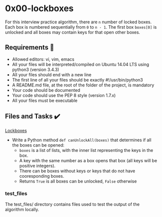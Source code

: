 # 0x00-lockboxes
For this interview practice algorithm, there are `n` number of locked boxes. Each box is numbered sequentially from `0` to `n - 1`. The first box `boxes[0]` is unlocked and all boxes may contain keys for that open other boxes.

## Requirements :page_with_curl:
* Allowed editors: vi, vim, emacs
* All your files will be interpreted/compiled on Ubuntu 14.04 LTS using python3 (version 3.4.3)
* All your files should end with a new line
* The first line of all your files should be exactly #!/usr/bin/python3
* A README.md file, at the root of the folder of the project, is mandatory
* Your code should be documented
* Your code should use the PEP 8 style (version 1.7.x)
* All your files must be executable

## Files and Tasks :heavy_check_mark:
[Lockboxes](/0x00-lockboxes/0-lockboxes.py)
* Write a Python method `def canUnlockAll(boxes)` that determines if all the boxes can be opened:
  * `boxes` is a list of lists, with the inner list representing the keys in the box.
  * A key with the same number as a box opens that box (all keys will be positive integers).
  * There can be boxes without keys or keys that do not have cooresponding boxes.
  * Returns `True` is all boxes can be unlocked, `False` otherwise

### test_files
The test_files/ directory contains files used to test the output of the algorithm locally.
